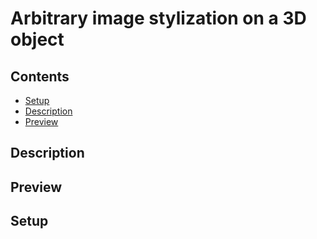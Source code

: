 # Arbitrary image stylization on a 3D object
## Contents

* [Setup](#setup)
* [Description](#description)
* [Preview](#preview)

<!----><a name="description"></a>
## Description

<!----><a name="preview"></a>
## Preview

<!----><a name="setup"></a>
## Setup
